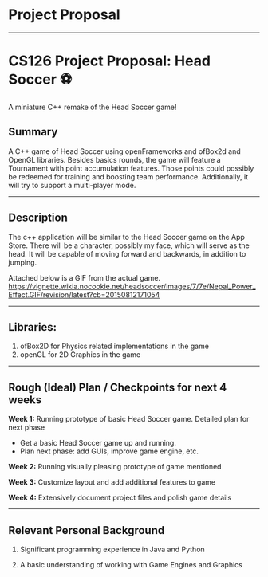 # Project Proposal
---

# CS126 Project Proposal: Head Soccer ⚽
A miniature C++ remake of the Head Soccer game!

## Summary
A C++ game of Head Soccer using openFrameworks and ofBox2d and OpenGL  libraries. Besides basics rounds, the game will feature a Tournament with point accumulation features. Those points could possibly be redeemed for training and boosting team performance. Additionally, it will try to support a multi-player mode.


***


## Description

The c++ application will be similar to the Head Soccer game on the App Store. There will be a character, possibly my face, which will serve as the head. It will be capable of moving forward and backwards, in addition to jumping. 

Attached below is a GIF from the actual game.
https://vignette.wikia.nocookie.net/headsoccer/images/7/7e/Nepal_Power_Effect.GIF/revision/latest?cb=20150812171054


***
## Libraries: 

1) ofBox2D for Physics related implementations in the game
2) openGL for 2D Graphics in the game
***


## Rough (Ideal) Plan / Checkpoints for next 4 weeks

__Week 1:__ Running prototype of basic Head Soccer game. Detailed plan for next phase

+ Get a basic Head Soccer game up and running. 
+ Plan next phase: add GUIs, improve game engine, etc.

__Week 2:__ Running visually pleasing prototype of game mentioned

__Week 3:__ Customize layout and add additional features to game

__Week 4:__ Extensively document project files and polish game details

***

## Relevant Personal Background

1) Significant programming experience in Java and Python

2) A basic understanding of working with Game Engines and Graphics

